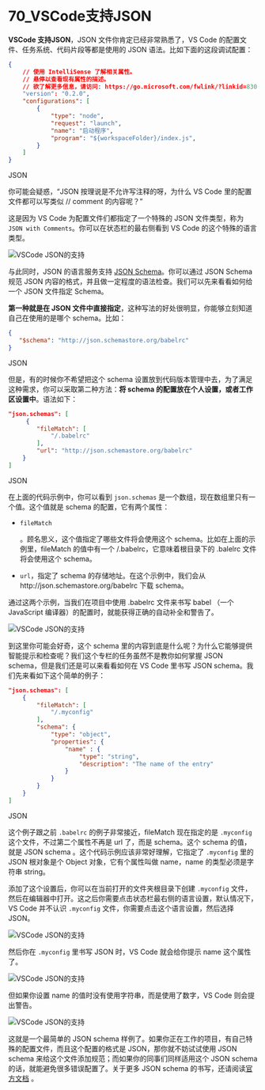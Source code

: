 # 70_VSCode支持JSON

**VSCode 支持JSON**，JSON 文件你肯定已经非常熟悉了，VS Code 的配置文件、任务系统、代码片段等都是使用的 JSON 语法。比如下面的这段调试配置：

```json
{
    // 使用 IntelliSense 了解相关属性。 
    // 悬停以查看现有属性的描述。
    // 欲了解更多信息，请访问: https://go.microsoft.com/fwlink/?linkid=830387
    "version": "0.2.0",
    "configurations": [
        {
            "type": "node",
            "request": "launch",
            "name": "启动程序",
            "program": "${workspaceFolder}/index.js",
        }
    ]
}
```

JSON

你可能会疑惑，“JSON 按理说是不允许写注释的呀，为什么 VS Code 里的配置文件都可以写类似 // comment 的内容呢？”

这是因为 VS Code 为配置文件们都指定了一个特殊的 JSON 文件类型，称为`JSON with Comments`。你可以在状态栏的最右侧看到 VS Code 的这个特殊的语言类型。

![VSCode JSON的支持](https://img.geek-docs.com/vscode/language/json-md-1.png)

与此同时，JSON 的语言服务支持 [JSON Schema](http://json-schema.org/)。你可以通过 JSON Schema 规范 JSON 内容的格式，并且做一定程度的语法检查。我们可以先来看看如何给一个 JSON 文件指定 Schema。

**第一种就是在 JSON 文件中直接指定**，这种写法的好处很明显，你能够立刻知道自己在使用的是哪个 schema。比如：

```json
{
   "$schema": "http://json.schemastore.org/babelrc"
}
```

JSON

但是，有的时候你不希望把这个 schema 设置放到代码版本管理中去，为了满足这种需求，你可以采取第二种方法：**将 schema 的配置放在个人设置，或者工作区设置中**。语法如下：

```json
"json.schemas": [
     {
        "fileMatch": [
            "/.babelrc"
        ],
        "url": "http://json.schemastore.org/babelrc"
    }
]
```

JSON

在上面的代码示例中，你可以看到 `json.schemas` 是一个数组，现在数组里只有一个值。这个值就是 schema 的配置，它有两个属性：

- ```
  fileMatch
  ```

  。顾名思义，这个值指定了哪些文件将会使用这个 schema。比如在上面的示例里，fileMatch 的值中有一个 /.babelrc，它意味着根目录下的 .balelrc 文件将会使用这个 schema。

  

- `url`，指定了 schema 的存储地址。在这个示例中，我们会从http://json.schemastore.org/babelrc 下载 schema。

通过这两个示例，当我们在项目中使用 .babelrc 文件来书写 babel （一个 JavaScript 编译器）的配置时，就能获得正确的自动补全和警告了。

![VSCode JSON的支持](https://img.geek-docs.com/vscode/language/json-md-2.gif)

到这里你可能会好奇，这个 schema 里的内容到底是什么呢？为什么它能够提供智能提示和检查呢？我们这个专栏的任务虽然不是教你如何掌握 JSON schema，但是我们还是可以来看看如何在 VS Code 里书写 JSON schema。我们先来看如下这个简单的例子：

```json
"json.schemas": [
    {
        "fileMatch": [
            "/.myconfig"
        ],
        "schema": {
            "type": "object",
            "properties": {
                "name" : {
                    "type": "string",
                    "description": "The name of the entry"
                }
            }
        }
    }
]
```

JSON

这个例子跟之前 `.babelrc` 的例子非常接近，fileMatch 现在指定的是 `.myconfig` 这个文件，不过第二个属性不再是 url 了，而是 schema。这个 schema 的值，就是 JSON schema 。这个代码示例应该非常好理解，它指定了 `.myconfig` 里的 JSON 根对象是个 Object 对象，它有个属性叫做 name，name 的类型必须是字符串 string。

添加了这个设置后，你可以在当前打开的文件夹根目录下创建 `.myconfig` 文件，然后在编辑器中打开。这之后你需要点击状态栏最右侧的语言设置，默认情况下，VS Code 并不认识 `.myconfig` 文件，你需要点击这个语言设置，然后选择 JSON。

![VSCode JSON的支持](https://img.geek-docs.com/vscode/language/json-md-3.gif)

然后你在 `.myconfig` 里书写 JSON 时，VS Code 就会给你提示 name 这个属性了。

![VSCode JSON的支持](https://img.geek-docs.com/vscode/language/json-md-4.gif)

但如果你设置 name 的值时没有使用字符串，而是使用了数字，VS Code 则会提出警告。

![VSCode JSON的支持](https://img.geek-docs.com/vscode/language/json-md-5.gif)

这就是一个最简单的 JSON schema 样例了。如果你正在工作的项目，有自己特殊的配置文件，而且这个配置的格式是 JSON，那你就不妨试试使用 JSON schema 来给这个文件添加规范；而如果你的同事们同样适用这个 JSON schema 的话，就能避免很多错误配置了。关于更多 JSON schema 的书写，还请阅读[官方文档](http://json-schema.org/) 。